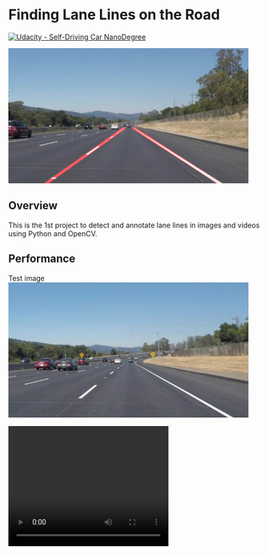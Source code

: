 # **Finding Lane Lines on the Road** 
[![Udacity - Self-Driving Car NanoDegree](https://s3.amazonaws.com/udacity-sdc/github/shield-carnd.svg)](http://www.udacity.com/drive)

<img src="examples/laneLines_thirdPass.jpg" width="480" alt="Combined Image" />

Overview
---

This is the 1st project to detect and annotate lane lines in images and videos using Python and OpenCV.

Performance
---
Test image
<img src="test_images/solidWhiteCurve.jpg" width="480" alt="Combined Image" />

<video width="320" height="240" controls>
<source src="test_videos_outputsolidWhiteRight.mp4" type="video/mp4">
Your browser does not support the video tag.
</video>
